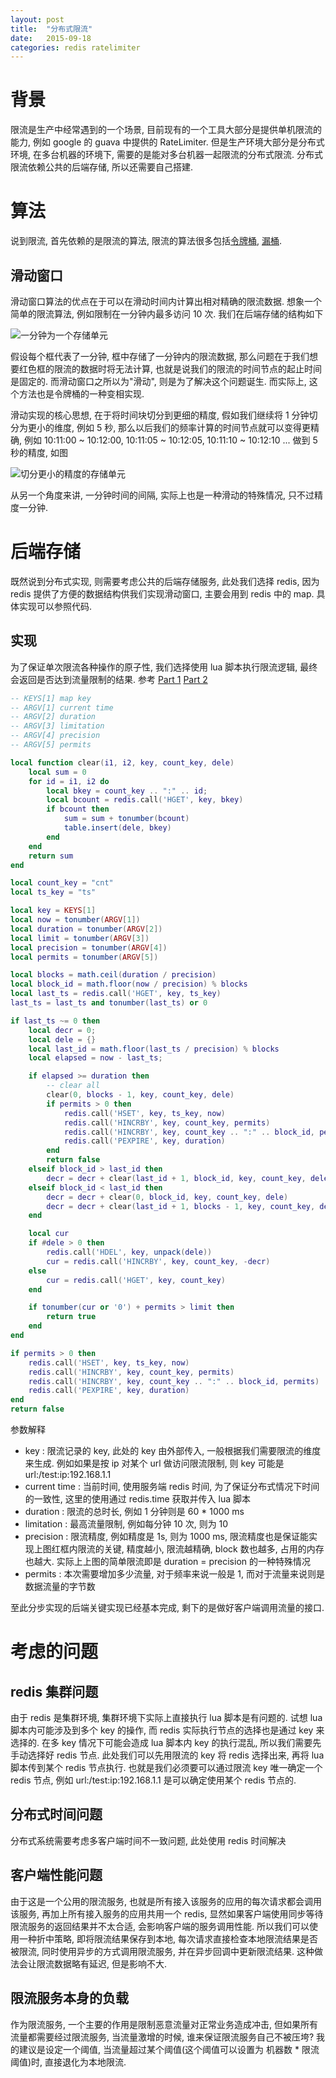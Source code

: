 ```yaml
---
layout: post
title:  "分布式限流"
date:   2015-09-18
categories: redis ratelimiter
---
```


# 背景
限流是生产中经常遇到的一个场景, 目前现有的一个工具大部分是提供单机限流的能力, 例如 google 的 guava 中提供的 RateLimiter. 但是生产环境大部分是分布式环境, 在多台机器的环境下, 需要的是能对多台机器一起限流的分布式限流. 分布式限流依赖公共的后端存储, 所以还需要自己搭建.

# 算法
说到限流, 首先依赖的是限流的算法, 限流的算法很多包括[令牌桶](https://en.wikipedia.org/wiki/Token_bucket), [漏桶](https://en.wikipedia.org/wiki/Leaky_bucket).

## 滑动窗口
滑动窗口算法的优点在于可以在滑动时间内计算出相对精确的限流数据. 想象一个简单的限流算法, 例如限制在一分钟内最多访问 10 次. 我们在后端存储的结构如下

![一分钟为一个存储单元](https://docs.google.com/drawings/d/1U1CxxEIetqO7YDx2Hcwj6F1DOP7xDsg2R5v7d8sHmVo/pub?w=323&h=130)

假设每个框代表了一分钟, 框中存储了一分钟内的限流数据, 那么问题在于我们想要红色框的限流的数据时将无法计算, 也就是说我们的限流的时间节点的起止时间是固定的. 而滑动窗口之所以为"滑动", 则是为了解决这个问题诞生. 而实际上, 这个方法也是令牌桶的一种变相实现.

滑动实现的核心思想, 在于将时间块切分到更细的精度, 假如我们继续将 1 分钟切分为更小的维度, 例如 5 秒, 那么以后我们的频率计算的时间节点就可以变得更精确, 例如 10:11:00 ~ 10:12:00, 10:11:05 ~ 10:12:05, 10:11:10 ~ 10:12:10 ... 做到 5 秒的精度, 如图

![切分更小的精度的存储单元](https://docs.google.com/drawings/d/1-mXhJj4eseWbc4cwc5cEl5WKXffwMaw2kobUpyutLTc/pub?w=646&h=259)

从另一个角度来讲, 一分钟时间的间隔, 实际上也是一种滑动的特殊情况, 只不过精度一分钟.

# 后端存储
既然说到分布式实现, 则需要考虑公共的后端存储服务, 此处我们选择 redis, 因为 redis 提供了方便的数据结构供我们实现滑动窗口, 主要会用到 redis 中的 map. 具体实现可以参照代码.

## 实现
为了保证单次限流各种操作的原子性, 我们选择使用 lua 脚本执行限流逻辑, 最终会返回是否达到流量限制的结果. 参考 [Part 1](http://www.binpress.com/tutorial/introduction-to-rate-limiting-with-redis/155) [Part 2](http://www.binpress.com/tutorial/introduction-to-rate-limiting-with-redis-part-2/166)
```lua
-- KEYS[1] map key
-- ARGV[1] current time
-- ARGV[2] duration
-- ARGV[3] limitation
-- ARGV[4] precision
-- ARGV[5] permits

local function clear(i1, i2, key, count_key, dele)
    local sum = 0
    for id = i1, i2 do
        local bkey = count_key .. ":" .. id;
        local bcount = redis.call('HGET', key, bkey)
        if bcount then
            sum = sum + tonumber(bcount)
            table.insert(dele, bkey)
        end
    end
    return sum
end

local count_key = "cnt"
local ts_key = "ts"

local key = KEYS[1]
local now = tonumber(ARGV[1])
local duration = tonumber(ARGV[2])
local limit = tonumber(ARGV[3])
local precision = tonumber(ARGV[4])
local permits = tonumber(ARGV[5])

local blocks = math.ceil(duration / precision)
local block_id = math.floor(now / precision) % blocks
local last_ts = redis.call('HGET', key, ts_key)
last_ts = last_ts and tonumber(last_ts) or 0

if last_ts ~= 0 then
    local decr = 0;
    local dele = {}
    local last_id = math.floor(last_ts / precision) % blocks
    local elapsed = now - last_ts;

    if elapsed >= duration then
        -- clear all
        clear(0, blocks - 1, key, count_key, dele)
        if permits > 0 then
            redis.call('HSET', key, ts_key, now)
            redis.call('HINCRBY', key, count_key, permits)
            redis.call('HINCRBY', key, count_key .. ":" .. block_id, permits)
            redis.call('PEXPIRE', key, duration)
        end
        return false
    elseif block_id > last_id then
        decr = decr + clear(last_id + 1, block_id, key, count_key, dele)
    elseif block_id < last_id then
        decr = decr + clear(0, block_id, key, count_key, dele)
        decr = decr + clear(last_id + 1, blocks - 1, key, count_key, dele)
    end

    local cur
    if #dele > 0 then
        redis.call('HDEL', key, unpack(dele))
        cur = redis.call('HINCRBY', key, count_key, -decr)
    else
        cur = redis.call('HGET', key, count_key)
    end

    if tonumber(cur or '0') + permits > limit then
        return true
    end
end

if permits > 0 then
    redis.call('HSET', key, ts_key, now)
    redis.call('HINCRBY', key, count_key, permits)
    redis.call('HINCRBY', key, count_key .. ":" .. block_id, permits)
    redis.call('PEXPIRE', key, duration)
end
return false
```

参数解释
- key : 限流记录的 key, 此处的 key 由外部传入, 一般根据我们需要限流的维度来生成. 例如如果是按 ip 对某个 url 做访问限流限制, 则 key 可能是 url:/test:ip:192.168.1.1
- current time : 当前时间, 使用服务端 redis 时间, 为了保证分布式情况下时间的一致性, 这里的使用通过 redis.time 获取并传入 lua 脚本  
- duration : 限流的总时长, 例如 1 分钟则是 60 * 1000 ms
- limitation : 最高流量限制, 例如每分钟 10 次, 则为 10
- precision : 限流精度, 例如精度是 1s, 则为 1000 ms, 限流精度也是保证能实现上图红框内限流的关键, 精度越小, 限流越精确, block 数也越多, 占用的内存也越大. 实际上上图的简单限流即是 duration = precision 的一种特殊情况
- permits : 本次需要增加多少流量, 对于频率来说一般是 1, 而对于流量来说则是数据流量的字节数

至此分步实现的后端关键实现已经基本完成, 剩下的是做好客户端调用流量的接口.

# 考虑的问题

## redis 集群问题
由于 redis 是集群环境, 集群环境下实际上直接执行 lua 脚本是有问题的. 试想 lua 脚本内可能涉及到多个 key 的操作, 而 redis 实际执行节点的选择也是通过 key 来选择的. 在多 key 情况下可能会造成 lua 脚本内 key 的执行混乱, 所以我们需要先手动选择好 redis 节点. 此处我们可以先用限流的 key 将 redis 选择出来, 再将 lua 脚本传到某个 redis 节点执行. 也就是我们必须要可以通过限流 key 唯一确定一个 redis 节点, 例如 url:/test:ip:192.168.1.1 是可以确定使用某个 redis 节点的.

## 分布式时间问题
分布式系统需要考虑多客户端时间不一致问题, 此处使用 redis 时间解决

## 客户端性能问题
由于这是一个公用的限流服务, 也就是所有接入该服务的应用的每次请求都会调用该服务, 再加上所有接入服务的应用共用一个 redis, 显然如果客户端使用同步等待限流服务的返回结果并不太合适, 会影响客户端的服务调用性能. 所以我们可以使用一种折中策略, 即将限流结果保存到本地, 每次请求直接检查本地限流结果是否被限流, 同时使用异步的方式调用限流服务, 并在异步回调中更新限流结果. 这种做法会让限流数据略有延迟, 但是影响不大.

## 限流服务本身的负载
作为限流服务, 一个主要的作用是限制恶意流量对正常业务造成冲击, 但如果所有流量都需要经过限流服务, 当流量激增的时候, 谁来保证限流服务自己不被压垮? 我的建议是设定一个阈值, 当流量超过某个阈值(这个阈值可以设置为 机器数 * 限流阈值)时, 直接退化为本地限流.
